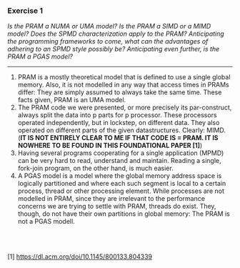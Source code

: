 ### Exercise 1
*Is the PRAM a NUMA or UMA model? Is the PRAM a SIMD or a MIMD model? Does the SPMD characterization apply to the PRAM? Anticipating the programming frameworks to come, what can the advantages of adhering to an SPMD style possibly be? Anticipating even further, is the PRAM a PGAS model?*

---

1. PRAM is a mostly theoretical model that is defined to use a single global memory. Also, it is not modelled in any way that access times in PRAMs differ: They are simply assumed to always take the same time. These facts given, PRAM is an UMA model.
2. The PRAM code we were presented, or more precisely its par-construct, always split the data into p parts for p processor. These processors operated independently, but in lockstep, on different data. They also operated on different parts of the given datastructures. Clearly: MIMD. (**IT IS NOT ENTIRELY CLEAR TO ME IF THAT CODE IS = PRAM. IT IS NOWHERE TO BE FOUND IN THIS FOUNDATIONAL PAPER [1]**)
3. Having several programs cooperating for a single application (MPMD) can be very hard to read, understand and maintain. Reading a single, fork-join program, on the other hand, is much easier.
4. A PGAS model is a model where the global memory address space is logically partitioned and where each such segment is local to a certain process, thread or other processing element. While processes are not modelled in PRAM, since they are irrelevant to the performance concerns we are trying to settle with PRAM, threads do exist. They, though, do not have their own partitions in global memory: The PRAM is not a PGAS modell.

<br>
<br>


[1] https://dl.acm.org/doi/10.1145/800133.804339